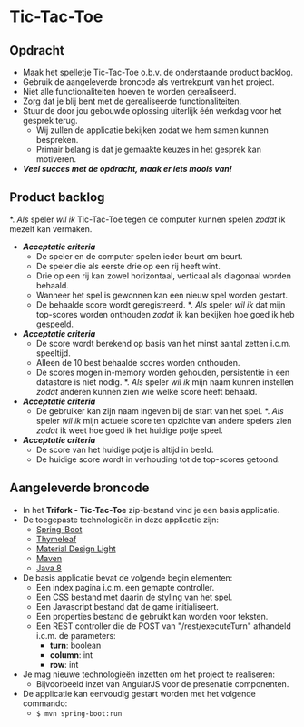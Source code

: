 # Tic-Tac-Toe

## Opdracht
* Maak het spelletje Tic-Tac-Toe o.b.v. de onderstaande product backlog.
* Gebruik de aangeleverde broncode als vertrekpunt van het project.
* Niet alle functionaliteiten hoeven te worden gerealiseerd.
* Zorg dat je blij bent met de gerealiseerde functionaliteiten.
* Stuur de door jou gebouwde oplossing uiterlijk één werkdag voor het gesprek terug.
  * Wij zullen de applicatie bekijken zodat we hem samen kunnen bespreken.
  * Primair belang is dat je gemaakte keuzes in het gesprek kan motiveren.
* ***Veel succes met de opdracht, maak er iets moois van!***

## Product backlog
*. *Als* speler *wil ik* Tic-Tac-Toe tegen de computer kunnen spelen *zodat* ik mezelf kan vermaken.
  * ***Acceptatie criteria***
    * De speler en de computer spelen ieder beurt om beurt.
    * De speler die als eerste drie op een rij heeft wint.
    * Drie op een rij kan zowel horizontaal, verticaal als diagonaal worden behaald.
    * Wanneer het spel is gewonnen kan een nieuw spel worden gestart.
    * De behaalde score wordt geregistreerd.
*. *Als* speler *wil ik* dat mijn top-scores worden onthouden *zodat* ik kan bekijken hoe goed ik heb gespeeld.
  * ***Acceptatie criteria***
    * De score wordt berekend op basis van het minst aantal zetten i.c.m. speeltijd.
    * Alleen de 10 best behaalde scores worden onthouden.
    * De scores mogen in-memory worden gehouden, persistentie in een datastore is niet nodig.
*. *Als* speler *wil ik* mijn naam kunnen instellen *zodat* anderen kunnen zien wie welke score heeft behaald.
  * ***Acceptatie criteria***
    * De gebruiker kan zijn naam ingeven bij de start van het spel.
*. *Als* speler *wil ik* mijn actuele score ten opzichte van andere spelers zien *zodat* ik weet hoe goed ik het huidige potje speel.
  * ***Acceptatie criteria***
    * De score van het huidige potje is altijd in beeld.
    * De huidige score wordt in verhouding tot de top-scores getoond.

## Aangeleverde broncode
* In het **Trifork - Tic-Tac-Toe** zip-bestand vind je een basis applicatie.
* De toegepaste technologieën in deze applicatie zijn:
  * [Spring-Boot](http://projects.spring.io/spring-boot/)
  * [Thymeleaf](http://www.thymeleaf.org/)
  * [Material Design Light](http://www.getmdl.io/)
  * [Maven](https://maven.apache.org/)
  * [Java 8](http://www.oracle.com/technetwork/java/javase/overview/java8-2100321.html)
* De basis applicatie bevat de volgende begin elementen:
  * Een index pagina i.c.m. een gemapte controller.
  * Een CSS bestand met daarin de styling van het spel.
  * Een Javascript bestand dat de game initialiseert.
  * Een properties bestand die gebruikt kan worden voor teksten.
  * Een REST controller die de POST van "/rest/executeTurn" afhandeld i.c.m. de parameters:
    * **turn**: boolean
    * **column**: int
    * **row**: int
* Je mag nieuwe technologieën inzetten om het project te realiseren:
  * Bijvoorbeeld inzet van AngularJS voor de presenatie componenten.
* De applicatie kan eenvoudig gestart worden met het volgende commando:
  *   ```$ mvn spring-boot:run```
